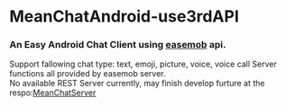 # MeanChatAndroid-use3rdAPI
### An Easy Android Chat Client using [easemob](http://www.easemob.com/product/im) api.  
Support fallowing chat type: text, emoji, picture, voice, voice call 
Server functions all provided by easemob server.  
No available REST Server currently, may finish develop furture at the respo:[MeanChatServer](https://github.com/meanfan/MeanChatServer)  
